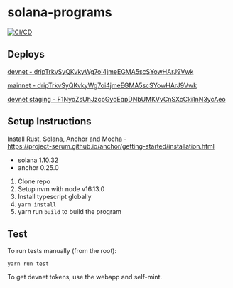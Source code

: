 # solana-programs

[![CI/CD](https://github.com/dcaf-labs/drip-program/actions/workflows/ci_cd.yml/badge.svg)](https://github.com/dcaf-labs/drip-program/actions/workflows/ci_cd.yml)

## Deploys

[devnet - dripTrkvSyQKvkyWg7oi4jmeEGMA5scSYowHArJ9Vwk](https://explorer.solana.com/address/dripTrkvSyQKvkyWg7oi4jmeEGMA5scSYowHArJ9Vwk?cluster=devnet)

[mainnet - dripTrkvSyQKvkyWg7oi4jmeEGMA5scSYowHArJ9Vwk](https://explorer.solana.com/address/dripTrkvSyQKvkyWg7oi4jmeEGMA5scSYowHArJ9Vwk?cluster=devnet)

[devnet staging - F1NyoZsUhJzcpGyoEqpDNbUMKVvCnSXcCki1nN3ycAeo](https://explorer.solana.com/address/F1NyoZsUhJzcpGyoEqpDNbUMKVvCnSXcCki1nN3ycAeo?cluster=devnet)

## Setup Instructions

Install Rust, Solana, Anchor and Mocha - <br>
https://project-serum.github.io/anchor/getting-started/installation.html

- solana 1.10.32
- anchor 0.25.0

1. Clone repo
2. Setup nvm with node v16.13.0
3. Install typescript globally
4. `yarn install`
5. yarn run `build` to build the program

## Test

To run tests manually (from the root):

`yarn run test`

To get devnet tokens, use the webapp and self-mint.
